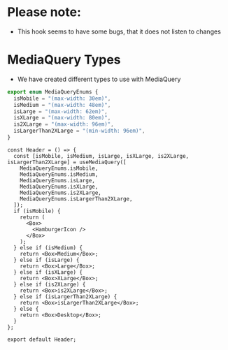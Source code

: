 # Please note:

- This hook seems to have some bugs, that it does not listen to changes

# MediaQuery Types

- We have created different types to use with MediaQuery

```ts
export enum MediaQueryEnums {
  isMobile = "(max-width: 30em)",
  isMedium = "(max-width: 48em)",
  isLarge = "(max-width: 62em)",
  isXLarge = "(max-width: 80em)",
  is2XLarge = "(max-width: 96em)",
  isLargerThan2XLarge = "(min-width: 96em)",
}
```

```tsx
const Header = () => {
  const [isMobile, isMedium, isLarge, isXLarge, is2XLarge, isLargerThan2XLarge] = useMediaQuery([
    MediaQueryEnums.isMobile,
    MediaQueryEnums.isMedium,
    MediaQueryEnums.isLarge,
    MediaQueryEnums.isXLarge,
    MediaQueryEnums.is2XLarge,
    MediaQueryEnums.isLargerThan2XLarge,
  ]);
  if (isMobile) {
    return (
      <Box>
        <HamburgerIcon />
      </Box>
    );
  } else if (isMedium) {
    return <Box>Medium</Box>;
  } else if (isLarge) {
    return <Box>Large</Box>;
  } else if (isXLarge) {
    return <Box>XLarge</Box>;
  } else if (is2XLarge) {
    return <Box>is2XLarge</Box>;
  } else if (isLargerThan2XLarge) {
    return <Box>isLargerThan2XLarge</Box>;
  } else {
    return <Box>Desktop</Box>;
  }
};

export default Header;
```
